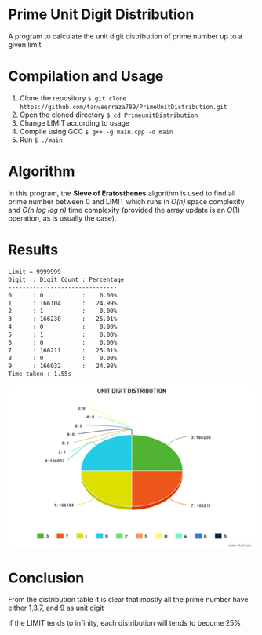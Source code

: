 # Prime Unit Digit Distribution
A program to calculate the unit digit distribution of prime number up to a given limit

# Compilation and Usage
1. Clone the repository
    `$ git clone https://github.com/tanveerraza789/PrimeUnitDistribution.git`
2. Open the cloned directory
    `$ cd PrimeunitDistribution`
3. Change LIMIT according to usage
4. Compile using GCC
    `$ g++ -g main.cpp -o main`
5. Run
    `$ ./main`



# Algorithm

In this program, the **Sieve of Eratosthenes** algorithm is used to find all prime number between 0 and LIMIT which runs in *O(n)* space complexity and  *O(n log log n)* time complexity (provided the array update is an *O*(1) operation, as is usually the case).

# Results

```
Limit = 9999999
Digit  : Digit Count : Percentage
-------------------------------
0      : 0           :    0.00%
1      : 166104      :   24.99%
2      : 1           :    0.00%
3      : 166230      :   25.01%
4      : 0           :    0.00%
5      : 1           :    0.00%
6      : 0           :    0.00%
7      : 166211      :   25.01%
8      : 0           :    0.00%
9      : 166032      :   24.98%
Time taken : 1.55s  
```

![Pie chart representing data](/meta-chart.png)


# Conclusion

From the distribution table it is clear that mostly all the prime number have either 1,3,7, and 9 as unit digit

If the LIMIT tends to infinity, each distribution will tends to become 25%
